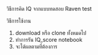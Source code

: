 วิธีการคิด IQ จากแบบทดสอบ Raven test

วิธีการใช้งาน
1. download หรือ clone ทั้งหมดไป
2. ทำการรัน IQ_score notebook
3. จะได้ผลตามที่ต้องการ

